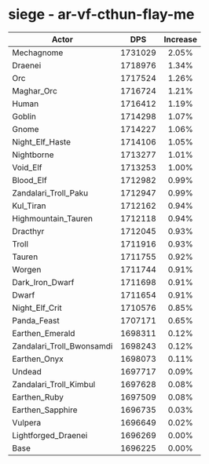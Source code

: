 # siege - ar-vf-cthun-flay-me
| Actor | DPS | Increase |
|---|:---:|:---:|
|Mechagnome|1731029|2.05%|
|Draenei|1718976|1.34%|
|Orc|1717524|1.26%|
|Maghar_Orc|1716724|1.21%|
|Human|1716412|1.19%|
|Goblin|1714298|1.07%|
|Gnome|1714227|1.06%|
|Night_Elf_Haste|1714106|1.05%|
|Nightborne|1713277|1.01%|
|Void_Elf|1713253|1.00%|
|Blood_Elf|1712982|0.99%|
|Zandalari_Troll_Paku|1712947|0.99%|
|Kul_Tiran|1712162|0.94%|
|Highmountain_Tauren|1712118|0.94%|
|Dracthyr|1712045|0.93%|
|Troll|1711916|0.93%|
|Tauren|1711755|0.92%|
|Worgen|1711744|0.91%|
|Dark_Iron_Dwarf|1711698|0.91%|
|Dwarf|1711654|0.91%|
|Night_Elf_Crit|1710576|0.85%|
|Panda_Feast|1707171|0.65%|
|Earthen_Emerald|1698311|0.12%|
|Zandalari_Troll_Bwonsamdi|1698243|0.12%|
|Earthen_Onyx|1698073|0.11%|
|Undead|1697717|0.09%|
|Zandalari_Troll_Kimbul|1697628|0.08%|
|Earthen_Ruby|1697509|0.08%|
|Earthen_Sapphire|1696735|0.03%|
|Vulpera|1696649|0.02%|
|Lightforged_Draenei|1696269|0.00%|
|Base|1696225|0.00%|
